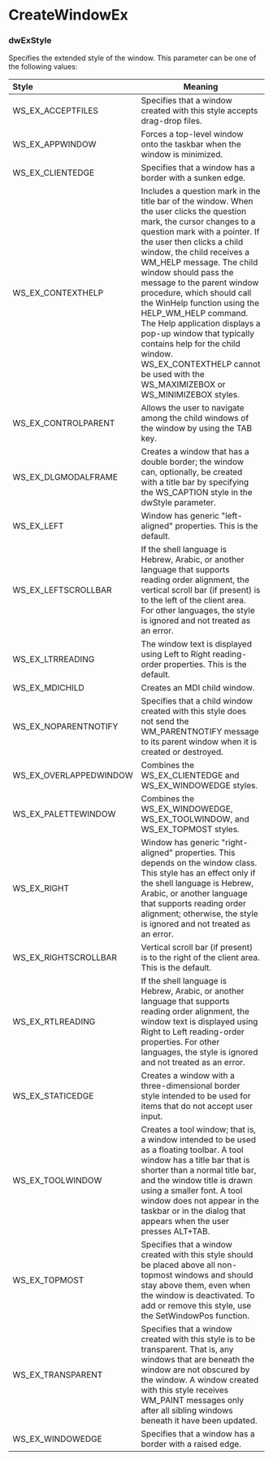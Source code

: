 # CreateWindowEx

### dwExStyle
Specifies the extended style of the window. This parameter can be one of the following values:

| Style       | Meaning      |
|:------------|--------------|
| WS_EX_ACCEPTFILES  | Specifies that a window created with this style accepts drag-drop files. | 
| WS_EX_APPWINDOW  | Forces a top-level window onto the taskbar when the window is minimized. |
| WS_EX_CLIENTEDGE  | Specifies that a window has a border with a sunken edge. | 
| WS_EX_CONTEXTHELP | Includes a question mark in the title bar of the window. When the user clicks the question mark, the cursor changes to a question mark with a pointer. If the user then clicks a child window, the child receives a WM_HELP message. The child window should pass the message to the parent window procedure, which should call the WinHelp function using the HELP_WM_HELP command. The Help application displays a pop-up window that typically contains help for the child window. WS_EX_CONTEXTHELP cannot be used with the WS_MAXIMIZEBOX or WS_MINIMIZEBOX styles. | 
|  WS_EX_CONTROLPARENT | Allows the user to navigate among the child windows of the window by using the TAB key. | 
| WS_EX_DLGMODALFRAME | Creates a window that has a double border; the window can, optionally, be created with a title bar by specifying the WS_CAPTION style in the dwStyle parameter. | 
|  WS_EX_LEFT | Window has generic "left-aligned" properties. This is the default. | 
| WS_EX_LEFTSCROLLBAR | If the shell language is Hebrew, Arabic, or another language that supports reading order alignment, the vertical scroll bar (if present) is to the left of the client area. For other languages, the style is ignored and not treated as an error. | 
| WS_EX_LTRREADING | The window text is displayed using Left to Right reading-order properties. This is the default. | 
| WS_EX_MDICHILD | Creates an MDI child window. | 
| WS_EX_NOPARENTNOTIFY | Specifies that a child window created with this style does not send the WM_PARENTNOTIFY message to its parent window when it is created or destroyed. | 
| WS_EX_OVERLAPPEDWINDOW | Combines the WS_EX_CLIENTEDGE and WS_EX_WINDOWEDGE styles. | 
| WS_EX_PALETTEWINDOW | Combines the WS_EX_WINDOWEDGE, WS_EX_TOOLWINDOW, and WS_EX_TOPMOST styles. | 
| WS_EX_RIGHT | Window has generic "right-aligned" properties. This depends on the window class. This style has an effect only if the shell language is Hebrew, Arabic, or another language that supports reading order alignment; otherwise, the style is ignored and not treated as an error. | 
| WS_EX_RIGHTSCROLLBAR | Vertical scroll bar (if present) is to the right of the client area. This is the default. | 
| WS_EX_RTLREADING | If the shell language is Hebrew, Arabic, or another language that supports reading order alignment, the window text is displayed using Right to Left reading-order properties. For other languages, the style is ignored and not treated as an error. | 
| WS_EX_STATICEDGE | Creates a window with a three-dimensional border style intended to be used for items that do not accept user input. | 
| WS_EX_TOOLWINDOW | Creates a tool window; that is, a window intended to be used as a floating toolbar. A tool window has a title bar that is shorter than a normal title bar, and the window title is drawn using a smaller font. A tool window does not appear in the taskbar or in the dialog that appears when the user presses ALT+TAB. | 
| WS_EX_TOPMOST | Specifies that a window created with this style should be placed above all non-topmost windows and should stay above them, even when the window is deactivated. To add or remove this style, use the SetWindowPos function. | 
| WS_EX_TRANSPARENT | Specifies that a window created with this style is to be transparent. That is, any windows that are beneath the window are not obscured by the window. A window created with this style receives WM_PAINT messages only after all sibling windows beneath it have been updated. | 
| WS_EX_WINDOWEDGE | Specifies that a window has a border with a raised edge. |